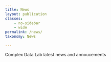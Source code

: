 ```yaml
---
title: News
layout: publication
classes:
    - no-sidebar
    - wide
permalink: /news/
taxonomy: News

---
```


Complex Data Lab latest news and annoucements


